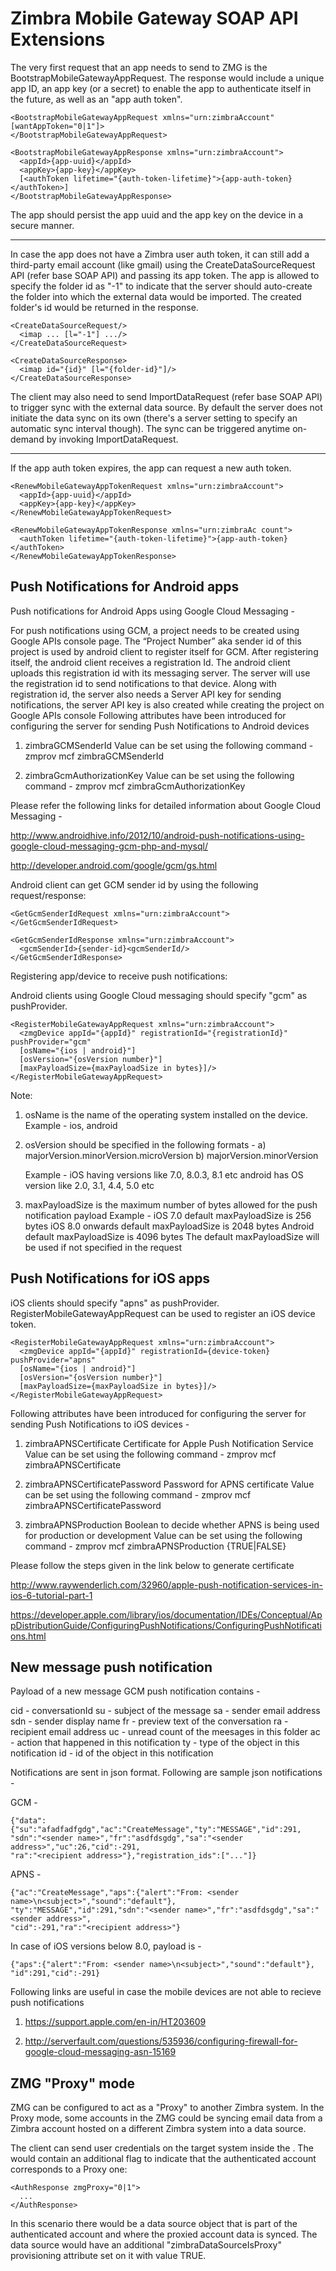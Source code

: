 Zimbra Mobile Gateway SOAP API Extensions
=========================================

The very first request that an app needs to send to ZMG is the BootstrapMobileGatewayAppRequest.
The response would include a unique app ID, an app key (or a secret) to enable the app to authenticate itself in the
future, as well as an "app auth token".

```
<BootstrapMobileGatewayAppRequest xmlns="urn:zimbraAccount" [wantAppToken="0|1"]>
</BootstrapMobileGatewayAppRequest>

<BootstrapMobileGatewayAppResponse xmlns="urn:zimbraAccount">
  <appId>{app-uuid}</appId>
  <appKey>{app-key}</appKey>
  [<authToken lifetime="{auth-token-lifetime}">{app-auth-token}</authToken>]
</BootstrapMobileGatewayAppResponse>
```

The app should persist the app uuid and the app key on the device in a secure manner.

----

In case the app does not have a Zimbra user auth token, it can still add a third-party email account (like gmail)
using the CreateDataSourceRequest API (refer base SOAP API) and passing its app token.
The app is allowed to specify the folder id as "-1" to indicate that the server should auto-create the folder into
which the external data would be imported. The created folder's id would be returned in the response.

```
<CreateDataSourceRequest/>
  <imap ... [l="-1"] .../>
</CreateDataSourceRequest>

<CreateDataSourceResponse>
  <imap id="{id}" [l="{folder-id}"]/>
</CreateDataSourceResponse>
```

The client may also need to send ImportDataRequest (refer base SOAP API) to trigger sync with the external data source.
By default the server does not initiate the data sync on its own (there's a server setting to specify an automatic
sync interval though). The sync can be triggered anytime on-demand by invoking ImportDataRequest.

----

If the app auth token expires, the app can request a new auth token.

```
<RenewMobileGatewayAppTokenRequest xmlns="urn:zimbraAccount">
  <appId>{app-uuid}</appId>
  <appKey>{app-key}</appKey>
</RenewMobileGatewayAppTokenRequest>

<RenewMobileGatewayAppTokenResponse xmlns="urn:zimbraAc count">
  <authToken lifetime="{auth-token-lifetime}">{app-auth-token}</authToken>
</RenewMobileGatewayAppTokenResponse>
```

Push Notifications for Android apps
-----------------------------------

Push notifications for Android Apps using Google Cloud Messaging - 

For push notifications using GCM, a project needs to be created using Google APIs console page. 
The “Project Number” aka sender id of this project is used by android client to register itself 
for GCM. After registering itself, the android client receives a registration Id.
The android client uploads this registration id with its messaging server. The server will use
the registration id to send notifications to that device. Along with registration id, the server also needs a
Server API key for sending notifications, the server API key is also created while creating the project
on Google APIs console
Following attributes have been introduced for configuring the server for sending Push Notifications to
Android devices

1. zimbraGCMSenderId
Value can be set using the following command -
zmprov mcf zimbraGCMSenderId <GCM Sender Id>

2. zimbraGcmAuthorizationKey
Value can be set using the following command -
zmprov mcf zimbraGcmAuthorizationKey <GCM Authorization Key>

Please refer the following links for detailed information about Google Cloud Messaging - 

http://www.androidhive.info/2012/10/android-push-notifications-using-google-cloud-messaging-gcm-php-and-mysql/

http://developer.android.com/google/gcm/gs.html


Android client can get GCM sender id by using the following request/response:

```
<GetGcmSenderIdRequest xmlns="urn:zimbraAccount">
</GetGcmSenderIdRequest>

<GetGcmSenderIdResponse xmlns="urn:zimbraAccount">
  <gcmSenderId>{sender-id}<gcmSenderId/>
</GetGcmSenderIdResponse>
```

Registering app/device to receive push notifications:

Android clients using Google Cloud messaging should specify "gcm" as pushProvider.

```
<RegisterMobileGatewayAppRequest xmlns="urn:zimbraAccount">
  <zmgDevice appId="{appId}" registrationId="{registrationId}" pushProvider="gcm"
  [osName="{ios | android}"] 
  [osVersion="{osVersion number}"]
  [maxPayloadSize={maxPayloadSize in bytes}]/>
</RegisterMobileGatewayAppRequest>
```

Note:
1. osName is the name of the operating system installed on the device. Example - ios, android
2. osVersion should be specified in the following formats -
    a) majorVersion.minorVersion.microVersion
    b) majorVersion.minorVersion

    Example - iOS having versions like 7.0, 8.0.3, 8.1 etc
              android has OS version like 2.0, 3.1, 4.4, 5.0 etc

3. maxPayloadSize is the maximum number of bytes allowed for the push notification payload
   Example - iOS 7.0 default maxPayloadSize is 256 bytes
             iOS 8.0 onwards default maxPayloadSize is 2048 bytes
             Android default maxPayloadSize is 4096 bytes
             The default maxPayloadSize will be used if not specified in the request

<RegisterMobileGatewayAppResponse xmlns="urn:zimbraAccount"/>

Push Notifications for iOS apps
-------------------------------

iOS clients should specify "apns" as pushProvider.
RegisterMobileGatewayAppRequest can be used to register an iOS device token.

```
<RegisterMobileGatewayAppRequest xmlns="urn:zimbraAccount">
  <zmgDevice appId="{appId}" registrationId={device-token} pushProvider="apns"
  [osName="{ios | android}"]
  [osVersion="{osVersion number}"]
  [maxPayloadSize={maxPayloadSize in bytes}]/>
</RegisterMobileGatewayAppRequest>
```

Following attributes have been introduced for configuring the server for sending Push Notifications to
iOS devices -

  1. zimbraAPNSCertificate
    Certificate for Apple Push Notification Service
    Value can be set using the following command -
    zmprov mcf zimbraAPNSCertificate <path-of-p12-file>

  2. zimbraAPNSCertificatePassword
    Password for APNS certificate
    Value can be set using the following command -
    zmprov mcf zimbraAPNSCertificatePassword <password>

  3. zimbraAPNSProduction
    Boolean to decide whether APNS is being used for production or development
    Value can be set using the following command -
    zmprov mcf zimbraAPNSProduction {TRUE|FALSE}

Please follow the steps given in the link below to generate certificate

http://www.raywenderlich.com/32960/apple-push-notification-services-in-ios-6-tutorial-part-1

https://developer.apple.com/library/ios/documentation/IDEs/Conceptual/AppDistributionGuide/ConfiguringPushNotifications/ConfiguringPushNotifications.html


New message push notification
-----------------------------

Payload of a new message GCM push notification contains -

cid  - conversationId
su - subject of the message
sa - sender email address
sdn - sender display name
fr - preview text of the conversation
ra - recipient email address
uc - unread count of the meesages in this folder
ac - action that happened in this notification
ty - type of the object in this notification
id - id of the object in this notification


Notifications are sent in json format. Following are sample json notifications -

GCM -

```
{"data":{"su":"afadfadfgdg","ac":"CreateMessage","ty":"MESSAGE","id":291,
"sdn":"<sender name>","fr":"asdfdsgdg","sa":"<sender address>","uc":26,"cid":-291,
"ra":"<recipient address>"},"registration_ids":["..."]}
```

APNS -

```
{"ac":"CreateMessage","aps":{"alert":"From: <sender name>\n<subject>","sound":"default"},
"ty":"MESSAGE","id":291,"sdn":"<sender name>","fr":"asdfdsgdg","sa":"<sender address>",
"cid":-291,"ra":"<recipient address>"}
```

In case of iOS versions below 8.0, payload is - 

```
{"aps":{"alert":"From: <sender name>\n<subject>","sound":"default"},
"id":291,"cid":-291}
```

Following links are useful in case the mobile devices are not able to recieve push notifications

1. https://support.apple.com/en-in/HT203609

2. http://serverfault.com/questions/535936/configuring-firewall-for-google-cloud-messaging-asn-15169


ZMG "Proxy" mode
----------------

ZMG can be configured to act as a "Proxy" to another Zimbra system. In the Proxy mode, some accounts in the ZMG could
be syncing email data from a Zimbra account hosted on a different Zimbra system into a data source.

The client can send user credentials on the target system inside the <AuthRequest>. The <AuthResponse> would contain an
additional flag to indicate that the authenticated account corresponds to a Proxy one:

```
<AuthResponse zmgProxy="0|1">
  ...
</AuthResponse>
```

In this scenario there would be a data source object that is part of the authenticated account and where the proxied
account data is synced. The data source would have an additional "zimbraDataSourceIsProxy" provisioning attribute set
on it with value TRUE.

